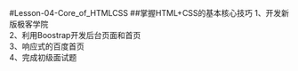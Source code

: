 #Lesson-04-Core_of_HTMLCSS
##掌握HTML+CSS的基本核心技巧
1、开发新版极客学院<br>
2、利用Boostrap开发后台页面和首页<br>
3、响应式的百度首页<br>
4、完成初级面试题

